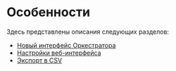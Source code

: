 # Особенности

Здесь представлены описания следующих разделов:

* [Новый интерфейс Оркестратора](https://docs.primo-rpa.ru/primo-rpa/orchestrator-1/osobennosti/orchestrator-hope-ui)
* [Настройки веб-интерфейса](https://docs.primo-rpa.ru/primo-rpa/orchestrator-1/osobennosti/interface_settings)
* [Экспорт в CSV](https://docs.primo-rpa.ru/primo-rpa/orchestrator-1/osobennosti/export_to_csv)

